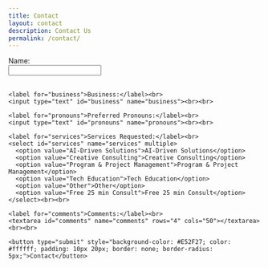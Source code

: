 ```yaml
---
title: Contact
layout: contact
description: Contact Us
permalink: /contact/
---
```


<form id="contact-form">
  <div>
    <label for="name">Name:</label><br>
    <input type="text" id="name" name="name" required><br><br>

    <label for="business">Business:</label><br>
    <input type="text" id="business" name="business"><br><br>

    <label for="pronouns">Preferred Pronouns:</label><br>
    <input type="text" id="pronouns" name="pronouns"><br><br>

    <label for="services">Services Requested:</label><br>
    <select id="services" name="services" multiple>
      <option value="AI-Driven Solutions">AI-Driven Solutions</option>
      <option value="Creative Consulting">Creative Consulting</option>
      <option value="Program & Project Management">Program & Project Management</option>
      <option value="Tech Education">Tech Education</option>
      <option value="Other">Other</option>
      <option value="Free 25 min Consult">Free 25 min Consult</option>
    </select><br><br>

    <label for="comments">Comments:</label><br>
    <textarea id="comments" name="comments" rows="4" cols="50"></textarea><br><br>

    <button type="submit" style="background-color: #E52F27; color: #ffffff; padding: 10px 20px; border: none; border-radius: 5px;">Contact</button>
  </div>
</form>

<script>
  document.getElementById('contact-form').addEventListener('submit', function (e) {
    e.preventDefault(); // Prevent the form from submitting normally

    // Gather form data
    const formData = {
      records: [
        {
          fields: {
            "fldhj8gNFN8YRyx0Q": document.getElementById('name').value,
            "fldV2KR2jsrOq28Nh": document.getElementById('pronouns').value,
            "fldAROLq9QOkiHNW5": document.getElementById('business').value,
            "fldW5Y4Y1Bfszai5z": "Todo", // Set initial status to "Todo"
            "fldpqwJZUWEA1mNKI": Array.from(document.getElementById('services').selectedOptions).map(option => option.value),
            "fldfOS6fuCWJRwMoM": document.getElementById('comments').value
          }
        }
      ]
    };

    // Send data to Airtable
    fetch('https://api.airtable.com/v0/appBpAOPam4bafkjY/tblsSpZwVX3QjTeA7', {
      method: 'POST',
      headers: {
        'Authorization': 'Bearer pataD2e03wwuceAVg', // Ensure your token is correct
        'Content-Type': 'application/json'
      },
      body: JSON.stringify(formData)
    })
    .then(response => response.json())
    .then(data => {
      if (data.records) {
        alert('Your submission was successful!');
      } else {
        alert('There was an error with your submission.');
      }
    })
    .catch(error => console.error('Error:', error));
  });
</script>
